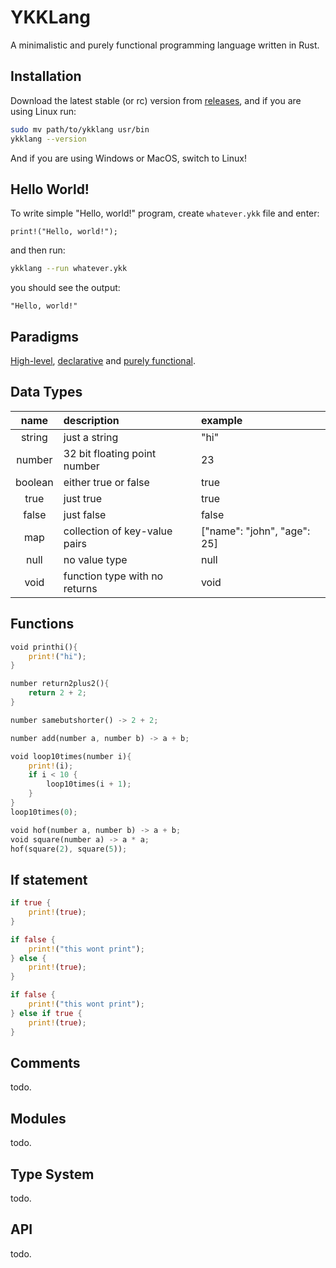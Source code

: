 # YKKLang

A minimalistic and purely functional programming language written in Rust.

## Installation

Download the latest stable (or rc) version from [releases](https://github.com/ykk2b/ykklang/releases), and if you are using Linux run:

```sh
sudo mv path/to/ykklang usr/bin
ykklang --version
```

And if you are using Windows or MacOS, switch to Linux!

## Hello World!

To write simple "Hello, world!" program, create `whatever.ykk` file and enter:

```
print!("Hello, world!");
```

and then run:

```sh
ykklang --run whatever.ykk
```

you should see the output:

```
"Hello, world!"
```

## Paradigms

[High-level](https://en.wikipedia.org/wiki/High-level_programming_language), [declarative](https://en.wikipedia.org/wiki/Declarative_programming) and [purely functional](https://en.wikipedia.org/wiki/Purely_functional_programming).

## Data Types

|  name   | description                   | example                     |
| :-----: | :---------------------------- | :-------------------------- |
| string  | just a string                 | "hi"                        |
| number  | 32 bit floating point number  | 23                          |
| boolean | either true or false          | true                        |
|  true   | just true                     | true                        |
|  false  | just false                    | false                       |
|   map   | collection of key-value pairs | ["name": "john", "age": 25] |
|  null   | no value type                 | null                        |
|  void   | function type with no returns | void                        |

## Functions

```rs
void printhi(){
    print!("hi");
}

number return2plus2(){
    return 2 + 2;
}

number samebutshorter() -> 2 + 2;

number add(number a, number b) -> a + b;

void loop10times(number i){
    print!(i);
    if i < 10 {
        loop10times(i + 1);
    }
}
loop10times(0);

void hof(number a, number b) -> a + b;
void square(number a) -> a * a;
hof(square(2), square(5));
```

## If statement

```rs
if true {
    print!(true);
}

if false {
    print!("this wont print");
} else {
    print!(true);
}

if false {
    print!("this wont print");
} else if true {
    print!(true);
}
```

## Comments

todo.

## Modules

todo.

## Type System

todo.

## API

todo.
